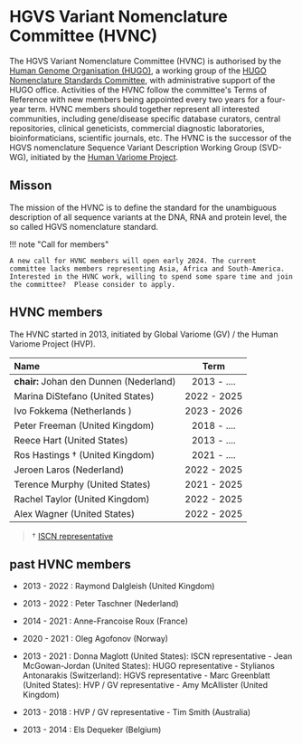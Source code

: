 # HGVS Variant Nomenclature Committee (HVNC)

The HGVS Variant Nomenclature Committee (HVNC) is authorised by the [Human Genome Organisation (HUGO)](https://www.hugo-international.org), a working group of the [HUGO Nomenclature Standards Committee](https://www.hugo-international.org/standards), with administrative support of the HUGO office. Activities of the HVNC follow the committee's Terms of Reference with new members being appointed every two years for a four-year term. HVNC members should together represent all interested communities, including gene/disease specific database curators, central repositories, clinical geneticists, commercial diagnostic laboratories, bioinformaticians, scientific journals, etc. The HVNC is the successor of the HGVS nomenclature Sequence Variant Description Working Group (SVD-WG), initiated by the [Human Variome Project](https://www.humanvariomeproject.org/sdp/wg04-sequence-variant-description-committee.html).

## Misson

The mission of the HVNC is to define the standard for the unambiguous description of all sequence variants at the DNA, RNA and protein level, the so called HGVS nomenclature standard.

!!! note "Call for members"

    A new call for HVNC members will open early 2024. The current committee lacks members representing Asia, Africa and South-America. Interested in the HVNC work, willing to spend some spare time and join the committee?  Please consider to apply.

## HVNC members

The HVNC started in 2013, initiated by Global Variome (GV) / the Human Variome Project (HVP).

| Name                                    |    Term     |
| :-------------------------------------- | :---------: |
| **chair:** Johan den Dunnen (Nederland) | 2013 - .... |
| Marina DiStefano (United States)        | 2022 - 2025 |
| Ivo Fokkema (Netherlands )              | 2023 - 2026 |
| Peter Freeman (United Kingdom)          | 2018 - .... |
| Reece Hart (United States)              | 2013 - .... |
| Ros Hastings † (United Kingdom)         | 2021 - .... |
| Jeroen Laros (Nederland)                | 2022 - 2025 |
| Terence Murphy (United States)          | 2021 - 2025 |
| Rachel Taylor (United Kingdom)          | 2022 - 2025 |
| Alex Wagner (United States)             | 2022 - 2025 |

> † [ISCN representative](../consultation/ISCN/)

## past HVNC members

- 2013 - 2022 : Raymond Dalgleish (United Kingdom)

- 2013 - 2022 : Peter Taschner (Nederland)

- 2014 - 2021 : Anne-Francoise Roux (France)

- 2020 - 2021 : Oleg Agofonov (Norway)

- 2013 - 2021 : Donna Maglott (United States): ISCN representative - Jean McGowan-Jordan (United States): HUGO representative - Stylianos Antonarakis (Switzerland): HGVS representative - Marc Greenblatt (United States): HVP / GV representative - Amy McAllister (United Kingdom)

- 2013 - 2018 : HVP / GV representative - Tim Smith (Australia)

- 2013 - 2014 : Els Dequeker (Belgium)
